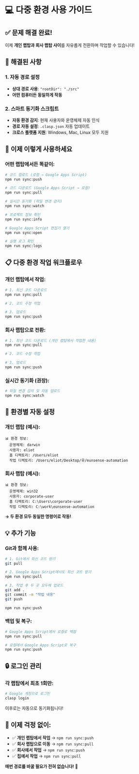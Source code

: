 # 💻 다중 환경 사용 가이드

## ✅ 문제 해결 완료!

이제 **개인 랩탑과 회사 랩탑 사이**를 자유롭게 전환하며 작업할 수 있습니다!

## 🔧 해결된 사항

### 1. 자동 경로 설정
- **상대 경로 사용**: `"rootDir": "./src"` 
- **어떤 컴퓨터든 동일하게 작동**

### 2. 스마트 동기화 스크립트
- **자동 환경 감지**: 현재 사용자와 운영체제 자동 인식
- **경로 자동 설정**: `.clasp.json` 자동 업데이트
- **크로스 플랫폼 지원**: Windows, Mac, Linux 모두 지원

## 🚀 이제 이렇게 사용하세요

### 어떤 랩탑에서든 똑같이:

```bash
# 코드 업로드 (로컬 → Google Apps Script)
npm run sync:push

# 코드 다운로드 (Google Apps Script → 로컬)  
npm run sync:pull

# 실시간 동기화 (파일 변경 감지)
npm run sync:watch

# 프로젝트 정보 확인
npm run sync:info

# Google Apps Script 편집기 열기
npm run sync:open

# 실행 로그 확인
npm run sync:logs
```

## 📋 다중 환경 작업 워크플로우

### 개인 랩탑에서 작업:
```bash
# 1. 최신 코드 다운로드
npm run sync:pull

# 2. 코드 수정 작업

# 3. 업로드
npm run sync:push
```

### 회사 랩탑으로 전환:
```bash
# 1. 최신 코드 다운로드 (개인 랩탑에서 작업한 내용)
npm run sync:pull

# 2. 코드 수정 작업

# 3. 업로드
npm run sync:push
```

### 실시간 동기화 (권장):
```bash
# 파일 변경 감지 및 자동 업로드
npm run sync:watch
```

## 🎯 환경별 자동 설정

### 개인 랩탑 (예시):
```
📊 환경 정보:
  운영체제: darwin
  사용자: eliot
  홈 디렉토리: /Users/eliot
  작업 디렉토리: /Users/eliot/Desktop/유/eunsense-automation
```

### 회사 랩탑 (예시):
```
📊 환경 정보:
  운영체제: win32
  사용자: corporate-user
  홈 디렉토리: C:\Users\corporate-user
  작업 디렉토리: C:\work\eunsense-automation
```

**→ 두 환경 모두 동일한 명령어로 작동!**

## 💡 추가 기능

### Git과 함께 사용:
```bash
# 1. Git에서 최신 코드 받기
git pull

# 2. Google Apps Script에서도 최신 코드 받기
npm run sync:pull

# 3. 작업 후 두 곳 모두에 업로드
git add .
git commit -m "작업 내용"
git push

npm run sync:push
```

### 백업 및 복구:
```bash
# Google Apps Script에서 로컬로 백업
npm run sync:pull

# 로컬에서 Google Apps Script로 복구
npm run sync:push
```

## 🔒 로그인 관리

### 각 랩탑에서 최초 1회만:
```bash
# Google 계정으로 로그인
clasp login
```

이후로는 자동으로 동기화됩니다!

## 🎉 이제 걱정 없이:

- ✅ **개인 랩탑에서 작업** → `npm run sync:push`
- ✅ **회사 랩탑으로 이동** → `npm run sync:pull`
- ✅ **회사에서 작업** → `npm run sync:push`  
- ✅ **집에서 작업** → `npm run sync:pull`

**매번 경로를 바꿀 필요가 전혀 없습니다!** 🚀